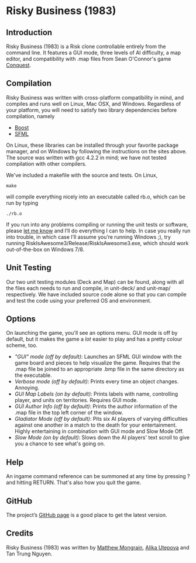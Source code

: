 # Risky Business (1983)

## Introduction
Risky Business (1983) is a Risk clone controllable entirely from the command line. It features a GUI mode, three levels of AI difficulty, a map editor, and compatibility with .map files from Sean O'Connor's game [Conquest](http://www.windowsgames.co.uk/conquest.html).

## Compilation
Risky Business was written with cross-platform compatibility in mind, and compiles and runs well on Linux, Mac OSX, and Windows. Regardless of your platform, you will need to satisfy two library dependencies before compilation, namely
* [Boost](http://www.boost.org)
* [SFML](http://www.sfml-dev.org/index.php)

On Linux, these libraries can be installed through your favorite package manager, and on Windows by following the instructions on the sites above. The source was written with gcc 4.2.2 in mind; we have not tested compilation with other compilers.

We've included a makefile with the source and tests. On Linux, 
````
make
````
will compile everything nicely into an executable called rb.o, which can be run by typing
````
./rb.o
````
If you run into any problems compiling or running the unit tests or software, please [let me know](mailto:mtmngrn@gmail.com) and I’ll do everything I can to help. In case you really run into trouble, in which case I’ll assume you’re running Windows ;), try running RiskIsAwesome3/Release/RiskIsAwesome3.exe, which should work out-of-the-box on Windows 7/8.

## Unit Testing
Our two unit testing modules (Deck and Map) can be found, along with all the files each needs to run and compile, in unit-deck/ and unit-map/ respectively. We have included source code alone so that you can compile and test the code using your preferred OS and environment.

## Options
On launching the game, you'll see an options menu. GUI mode is off by default, but it makes the game a *lot* easier to play and has a pretty colour scheme, too.
* *"GUI" mode (off by default)*: Launches an SFML GUI window with the game board and pieces to help visualize the game. Requires that the .map file be joined to an appropriate .bmp file in the same directory as the executable.
* *Verbose mode (off by default)*: Prints every time an object changes. Annoying.
* *GUI Map Labels (on by default)*: Prints labels with name, controlling player, and units on territories. Requires GUI mode.
* *GUI Author Info (off by default)*: Prints the author information of the .map file in the top left corner of the window.
* *Gladiator Mode (off by default)*: Pits six AI players of varying difficulties against one another in a match to the death for your entertainment. Highly entertaining in combination with GUI mode and Slow Mode Off.
* *Slow Mode (on by default)*: Slows down the AI players' text scroll to give you a chance to see what's going on.

## Help
An ingame command reference can be summoned at any time by pressing ? and hitting RETURN. That's also how you quit the game.

## GitHub
The project’s [GitHub page](https://github.com/mmongrain/riskybusiness/) is a good place to get the latest version.

## Credits
Risky Business (1983) was written by [Matthew Mongrain](https://github.com/mmongrain), [Alika Utepova](https://github.com/AlikaU) and Tan Trung Nguyen.


